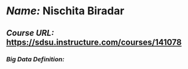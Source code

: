# *Name:* Nischita Biradar

## *Course URL:* **https://sdsu.instructure.com/courses/141078**

### *Big Data Definition:* 

